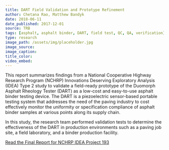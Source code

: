 ```yaml
---
title: DART Field Validation and Prototype Refinement
author: Chetana Rao, Matthew Bandyk
date: 2018-06-11
date_published: 2017-12-01
source: TRB
tags: [asphalt, asphalt binder, DART, field test, QC, QA, verification]
type: research
image_path: /assets/img/placeholder.jpg
image_source:
image_caption:
title_color:
video_embed:
---
```

This report summarizes findings from a National Cooperative Highway Research Program (NCHRP) Innovations Deserving Exploratory Analysis (IDEA) Type 2 study to validate a field-ready prototype of the Duomorph Asphalt Rheology Tester (DART) as a low-cost and easy-to-use asphalt binder testing device. The DART is a piezoelectric sensor-based portable testing system that addresses the need of the paving industry to cost effectively monitor the uniformity or specification compliance of asphalt binder samples at various points along its supply chain.
<!--more-->

In this study, the research team performed validation tests to determine the effectiveness of the DART in production environments such as a paving job site, a field laboratory, and a binder production facility.

[Read the Final Report for NCHRP IDEA Project 193](http://onlinepubs.trb.org/onlinepubs/IDEA/FinalReports/Highway/NCHRP193.pdf "NCHRP IDEA Project 193")
